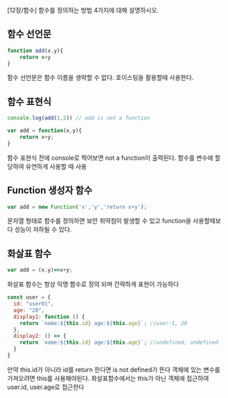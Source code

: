 [12장/함수] 함수를 정의하는 방법 4가지에 대해 설명하시오.

## 함수 선언문
```javascript
function add(x,y){
    return x+y
}
```
함수 선언문은 함수 이름을 생략할 수 없다.
호이스팅을 활용할때 사용한다. 

## 함수 표현식
```javascript
console.log(add(1,2)) // add is not a function

var add = function(x,y){
    return x+y;
}
```
함수 표현식 전에 console로 찍어보면 not a function이 출력된다.
함수를 변수에 할당하여 유연하게 사용할 때 사용

## Function 생성자 함수
```javascript
var add = new Function('x','y','return x+y');
```
문자열 형태로 함수를 정의하면 보안 취약점이 발생할 수 있고 function을 사용할때보다 성능이 저하될 수 있다. 

## 화살표 함수
```javascript
var add = (x,y)=>x+y;
```
화살표 함수는 항상 익명 함수로 정의 되며 간략하게 표현이 가능하다

```javascript
const user = {
  id: "user01",
  age: "20",
  display1: function () {
    return `name:${this.id} age:${this.age}`; //user-1, 20
  },
  display2: () => {
    return `name:${this.id} age:${this.age}`; //undefined, undefined
  }
}
```

만약 this.id가 아니라 id를 return 한다면 is not defined가 뜬다
객체에 있는 변수를 가져오려면 this를 사용해야된다.
화살표함수에서는 this가 아닌 객체에 접근하여 user.id, user.age로 접근한다